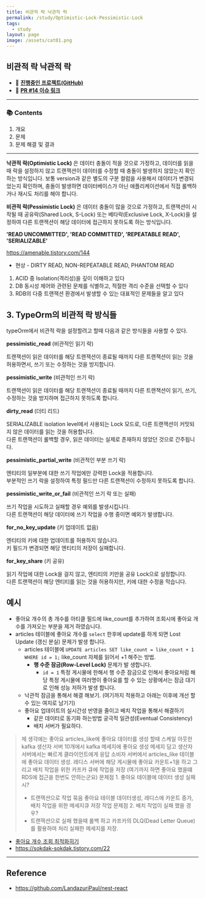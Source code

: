 ```yaml
---
title: 비관적 락 낙관적 락
permalink: /study/Optimistic-Lock-Pessimistic-Lock
tags:
  - study
layout: page
image: /assets/cat01.png
---
```


## 비관적 락 낙관적 락

- 🐙 **[진행중인 프로젝트(GitHub)](https://github.com/yanggwangseong/daily-sentence-be)** 
- 🔗 **[PR #14 이슈 링크](https://github.com/f-lab-edu/Mokakbab/pull/82)** 

---

### 📚 Contents

1. 개요
2. 문제
3. 문제 해결 및 결과

---

**낙관적 락(Optimistic Lock)** 은 데이터 충돌이 적을 것으로 가정하고, 데이터를 읽을 때 락을 설정하지 않고 트랜잭션이 데이터를 수정할 때 충돌이 발생하지 않았는지 확인하는 방식입니다. 보통 version과 같은 별도의 구분 컬럼을 사용해서 데이터가 변경되었는지 확인하며, 충돌이 발생하면 데이터베이스가 아닌 애플리케이션에서 직접 롤백하거나 재시도 처리를 해야 합니다.

**비관적 락(Pessimistic Lock)** 은 데이터 충돌이 많을 것으로 가정하고, 트랜잭션이 시작될 때 공유락(Shared Lock, S-Lock) 또는 베타락(Exclusive Lock, X-Lock)을 설정하여 다른 트랜잭션이 해당 데이터에 접근하지 못하도록 하는 방식입니다.

**'READ UNCOMMITTED', 'READ COMMITTED', 'REPEATABLE READ', 'SERIALIZABLE'** 

https://amenable.tistory.com/144 

- 현상 - DIRTY READ, NON-REPEATABLE READ, PHANTOM READ

1. ACID 중 Isolation(격리성)을 깊이 이해하고 있다
2. DB 동시성 제어와 관련된 문제를 식별하고, 적절한 격리 수준을 선택할 수 있다
3. RDB의 다중 트랜잭션 환경에서 발생할 수 있는 대표적인 문제들을 알고 있다


## 3. TypeOrm의 비관적 락 방식들

typeOrm에서 비관적 락을 설정할려고 할때 다음과 같은 방식들을 사용할 수 있다.

**pessimistic_read** (비관적인 읽기 락)

트랜잭션이 읽은 데이터를 해당 트랜잭션이 종료될 때까지 다른 트랜잭션이 읽는 것을 허용하면서, 쓰기 또는 수정하는 것을 방지합니다.

**pessimistic_write** (비관적인 쓰기 락)

트랜잭션이 읽은 데이터를 해당 트랜잭션이 종료될 때까지 다른 트랜잭션이 읽기, 쓰기, 수정하는 것을 방지하며 접근하지 못하도록 합니다.

**dirty_read** (더티 리드)

SERIALIZABLE isolation level에서 사용되는 Lock 모드로, 다른 트랜잭션이 커밋되지 않은 데이터를 읽는 것을 허용합니다.  
다른 트랜잭션이 롤백할 경우, 읽은 데이터는 실제로 존재하지 않았던 것으로 간주됩니다.

**pessimistic_partial_write** (비관적인 부분 쓰기 락)

엔티티의 일부분에 대한 쓰기 작업에만 강력한 Lock을 적용합니다.  
부분적인 쓰기 락을 설정하여 특정 필드만 다른 트랜잭션이 수정하지 못하도록 합니다.

**pessimistic_write_or_fail** (비관적인 쓰기 락 또는 실패)

쓰기 작업을 시도하고 실패할 경우 예외를 발생시킵니다.  
다른 트랜잭션이 해당 데이터에 쓰기 작업을 수행 중이면 예외가 발생합니다.

**for_no_key_update** (키 업데이트 없음)

엔티티의 키에 대한 업데이트를 허용하지 않습니다.  
키 필드가 변경되면 해당 엔티티의 저장이 실패합니다.

**for_key_share** (키 공유)

읽기 작업에 대한 Lock을 걸지 않고, 엔티티의 키만을 공유 Lock으로 설정합니다.  
다른 트랜잭션이 해당 엔티티를 읽는 것을 허용하지만, 키에 대한 수정을 막습니다.


## 예시


- 좋아요 개수의 총 개수를 아티클 필드에 like_count를 추가하여 조회시에 좋아요 개수를 가져오는 부분을 제거 하였습니다.
- articles 테이블에 좋아요 개수를 `select` 한후에 update를 하게 되면 Lost Update (갱신 분실) 문제가 발생 합니다.
	- articles 테이블에 `UPDATE articles SET like_count = like_count + 1 WHERE id = 1;` like_count 자체를 읽어서 +1 해주는 방법.
		- **행 수준 잠금(Row-Level Lock)** 문제가 발 생합니다.
			- `id = 1` 특정 게시물에 한해서 행 수준 잠금으로 인해서 좋아요처럼 해당 특정 게시물에 여러명이 좋아요를 할 수 있는 상황에서는 잠금 대기로 인해 성능 저하가 발생 합니다.
	- 낙관적 잠금을 통해서 해결 해보기. (여기까지 적용하고 아래는 이후에 개선 할 수 있는 여지로 남기기)
	- 좋아요 업데이트의 실시간성 반영을 줄이고 배치 작업을 통해서 해결하기
		- 같은 데이터로 동기화 하는방법 궁극적 일관성(Eventual Consistency)
		- 배치 서버가 필요하다.

> 제 생각에는 좋아요 articles_like에 좋아요 데이터를 생성 할때 스케일 아웃한 kafka 생산자 서버 10개에서 kafka 메세지에 좋아요 생성 메세지 담고 생산자 서버에서는 빠르게 클라이언트에게 응답 
> 소비자 서버에서 articles_like 테이블에 좋아요 데이터 생성. 레디스 서버에 해당 게시물에 좋아요 카운트+1을 하고 그리고 배치 작업을 위한 카프카 큐에 작업을 저장
> (여기까지 하면 좋아요 했을떄 RDS에 접근을 한번도 안하는군요)
> 문제점 1. 좋아요 테이블에 데이터 생성 실패시?
> - 트랜잭션으로 작업 묶음 좋아요 테이블 데이터생성, 레디스에 카운트 증가, 배치 작업을 위한 메세지큐 저장 작업
> 문제점 2. 배치 작업이 실패 했을 경우?
> - 트랜잭션으로 실패 했을때 롤백 하고 카프카의 DLQ(Dead Letter Queue)를 활용하여 처리 실패한 메세지를 저장.

- [좋아요 개수 조회 최적화히기](https://tecoble.techcourse.co.kr/post/2022-10-10-like-count/) 
- https://sokdak-sokdak.tistory.com/22


---

## Reference

- https://github.com/LandazuriPaul/nest-react
